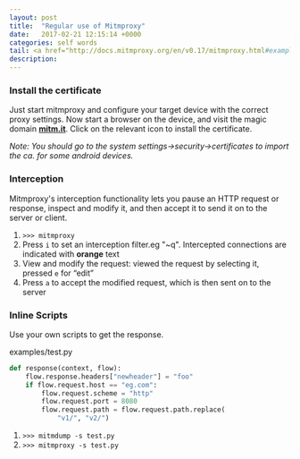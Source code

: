 ```yaml
---
layout: post
title:  "Regular use of Mitmproxy"
date:   2017-02-21 12:15:14 +0000
categories: self words
tail: <a href="http://docs.mitmproxy.org/en/v0.17/mitmproxy.html#example-interception">[More]</a>
description:
---
```

### Install the certificate
Just start mitmproxy and configure your target device with the correct proxy settings. Now start a browser on the device, and visit the magic domain **[mitm.it](http://mitm.it)**. 
Click on the relevant icon to install the certificate.

*Note: You should go to the system settings->security->certificates to import the ca. for some android devices.*

### Interception
Mitmproxy's interception functionality lets you pause an HTTP request or response, inspect and modify it, and then accept it to send it on to the server or client.

1. `>>> mitmproxy` 
2. Press `i` to set an interception filter.eg "~q". 
Intercepted connections are indicated with **orange** text
3. View and modify the request:
viewed the request by selecting it, pressed `e` for “edit”
4. Press `a` to accept the modified request, which is then sent on to the server


### Inline Scripts
Use your own scripts to get the response.

examples/test.py
```python
def response(context, flow):
    flow.response.headers["newheader"] = "foo"
    if flow.request.host == "eg.com":
        flow.request.scheme = "http"
        flow.request.port = 8080
        flow.request.path = flow.request.path.replace(
            "v1/", "v2/")
```

1. `>>> mitmdump -s test.py` 
2. `>>> mitmproxy -s test.py`
